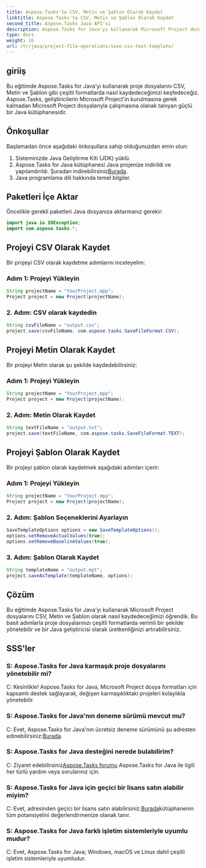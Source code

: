 ```yaml
---
title: Aspose.Tasks'ta CSV, Metin ve Şablon Olarak Kaydet
linktitle: Aspose.Tasks'ta CSV, Metin ve Şablon Olarak Kaydet
second_title: Aspose.Tasks Java API'si
description: Aspose.Tasks for Java'yı kullanarak Microsoft Project dosyalarını CSV, Metin ve Şablon formatlarında nasıl kaydedeceğinizi öğrenin.
type: docs
weight: 16
url: /tr/java/project-file-operations/save-csv-text-template/
---
```

## giriiş
Bu eğitimde Aspose.Tasks for Java'yı kullanarak proje dosyalarını CSV, Metin ve Şablon gibi çeşitli formatlarda nasıl kaydedeceğimizi keşfedeceğiz. Aspose.Tasks, geliştiricilerin Microsoft Project'in kurulmasına gerek kalmadan Microsoft Project dosyalarıyla çalışmasına olanak tanıyan güçlü bir Java kütüphanesidir.
## Önkoşullar
Başlamadan önce aşağıdaki önkoşullara sahip olduğunuzdan emin olun:
1. Sisteminizde Java Geliştirme Kiti (JDK) yüklü.
2.  Aspose.Tasks for Java kütüphanesi Java projenize indirildi ve yapılandırıldı. Şuradan indirebilirsiniz[Burada](https://releases.aspose.com/tasks/java/).
3. Java programlama dili hakkında temel bilgiler.

## Paketleri İçe Aktar
Öncelikle gerekli paketleri Java dosyanıza aktarmanız gerekir:
```java
import java.io.IOException;
import com.aspose.tasks.*;
```
## Projeyi CSV Olarak Kaydet
Bir projeyi CSV olarak kaydetme adımlarını inceleyelim:
### Adım 1: Projeyi Yükleyin
```java
String projectName = "YourProject.mpp";
Project project = new Project(projectName);
```
### 2. Adım: CSV olarak kaydedin
```java
String csvFileName = "output.csv";
project.save(csvFileName, com.aspose.tasks.SaveFileFormat.CSV);
```
## Projeyi Metin Olarak Kaydet
Bir projeyi Metin olarak şu şekilde kaydedebilirsiniz:
### Adım 1: Projeyi Yükleyin
```java
String projectName = "YourProject.mpp";
Project project = new Project(projectName);
```
### 2. Adım: Metin Olarak Kaydet
```java
String textFileName = "output.txt";
project.save(textFileName, com.aspose.tasks.SaveFileFormat.TEXT);
```
## Projeyi Şablon Olarak Kaydet
Bir projeyi şablon olarak kaydetmek aşağıdaki adımları içerir:
### Adım 1: Projeyi Yükleyin
```java
String projectName = "YourProject.mpp";
Project project = new Project(projectName);
```
### 2. Adım: Şablon Seçeneklerini Ayarlayın
```java
SaveTemplateOptions options = new SaveTemplateOptions();
options.setRemoveActualValues(true);
options.setRemoveBaselineValues(true);
```
### 3. Adım: Şablon Olarak Kaydet
```java
String templateName = "output.mpt";
project.saveAsTemplate(templateName, options);
```

## Çözüm
Bu eğitimde Aspose.Tasks for Java'yı kullanarak Microsoft Project dosyalarını CSV, Metin ve Şablon olarak nasıl kaydedeceğimizi öğrendik. Bu basit adımlarla proje dosyalarınızı çeşitli formatlarda verimli bir şekilde yönetebilir ve bir Java geliştiricisi olarak üretkenliğinizi artırabilirsiniz.
## SSS'ler
### S: Aspose.Tasks for Java karmaşık proje dosyalarını yönetebilir mi?
C: Kesinlikle! Aspose.Tasks for Java, Microsoft Project dosya formatları için kapsamlı destek sağlayarak, değişen karmaşıklıktaki projeleri kolaylıkla yönetebilir.
### S: Aspose.Tasks for Java'nın deneme sürümü mevcut mu?
 C: Evet, Aspose.Tasks for Java'nın ücretsiz deneme sürümünü şu adresten edinebilirsiniz:[Burada](https://releases.aspose.com/).
### S: Aspose.Tasks for Java desteğini nerede bulabilirim?
 C: Ziyaret edebilirsiniz[Aspose.Tasks forumu](https://forum.aspose.com/c/tasks/15) Aspose.Tasks for Java ile ilgili her türlü yardım veya sorularınız için.
### S: Aspose.Tasks for Java için geçici bir lisans satın alabilir miyim?
 C: Evet, adresinden geçici bir lisans satın alabilirsiniz.[Burada](https://purchase.aspose.com/temporary-license/)kütüphanenin tüm potansiyelini değerlendirmenize olanak tanır.
### S: Aspose.Tasks for Java farklı işletim sistemleriyle uyumlu mudur?
C: Evet, Aspose.Tasks for Java; Windows, macOS ve Linux dahil çeşitli işletim sistemleriyle uyumludur.